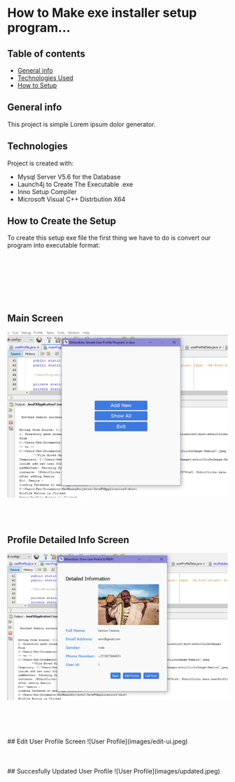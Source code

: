 # How to Make exe installer setup program...
## 
## Table of contents
* [General info](#general-info)
* [Technologies Used](#technologies)
* [How to Setup](#setup)

## General info
This project is simple Lorem ipsum dolor generator.
	
## Technologies
Project is created with:
* Mysql Server V5.6  for the Database
* Launch4j to Create The Executable .exe 
* Inno Setup Compiler
* Microsoft Visual C++ Distrbution X64
	
## How to Create the Setup
To create this setup exe file the first thing we have to do is convert our program into executable format:

<br />
<br />
<br />
<br />
<br />
<br />

## Main Screen
![User Profile](images/app-starting-ui.jpeg	)
<br />
<br />
<br />
<br />
## Profile Detailed Info Screen
![User Profile](images/user-detail-info.jpeg)

<br />
<br />
<br />
<br />
## Edit User Profile Screen
![User Profile](images/edit-ui.jpeg)

<br />
<br />
<br />
<br />
## Succesfully Updated User  Profile
![User Profile](images/updated.jpeg)
